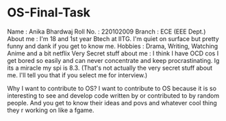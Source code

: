 # OS-Final-Task
Name : Anika Bhardwaj
Roll No. : 220102009
Branch : ECE (EEE Dept.)
About me : I'm 18 and 1st year Btech at IITG. I'm quiet on surface but pretty funny and dank if you get to know me.
Hobbies : Drama, Writing, Watching Anime and a bit netflix
Very Secret stuff about me : I think I have OCD cos I get bored so easily and can never concentrate and keep procrastinating. Ig its a miracle my spi is 8.3.
(That's not actually the very secret stuff about me. I'll tell you that if you select me for interview.)

Why I want to contribute to OS?
I want to contribute to OS because it is so interesting to see and develop code written by or contributed to by random people. And you get to know their ideas and povs and whatever cool thing they r working on like a fgame.
